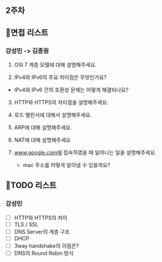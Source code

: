 ## 2주차

## 📃면접 리스트 
### 강성민 -> 김종원
1. OSI 7 계층 모델에 대해 설명해주세요.

2. IPv4와 IPv6의 주요 차이점은 무엇인가요?
  - IPv4와 IPv6 간의 호환성 문제는 어떻게 해결되나요?

3. HTTP와 HTTPS의 차이점을 설명해주세요.

4. 로드 밸런서에 대해서 설명해주세요.

5. ARP에 대해 설명해주세요.

6. NAT에 대해 설명해주세요

7. www.google.com에 접속하였을 때 일어나는 일을 설명해주세요.
    - mac 주소를 어떻게 알아낼 수 있을까요?

## 📕TODO 리스트 

### 강성민
- [ ] HTTP와 HTTPS의 차이
- [ ] TLS / SSL
- [ ] DNS Server의 계층 구조
- [ ] DHCP
- [ ] 3way handshake의 이점은?
- [ ] DNS의 Round Robin 방식